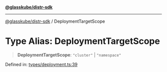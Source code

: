 [**@glasskube/distr-sdk**](../README.md)

***

[@glasskube/distr-sdk](../README.md) / DeploymentTargetScope

# Type Alias: DeploymentTargetScope

> **DeploymentTargetScope**: `"cluster"` \| `"namespace"`

Defined in: [types/deployment.ts:39](https://github.com/glasskube/distr/blob/1c5d885406264f4301a9de61610438b702cea814/sdk/js/src/types/deployment.ts#L39)
